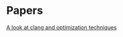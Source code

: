 # Papers

<a href="https://github.com/kjepo/papers/blob/main/C-optimizer/README.md">
A look at clang and optimization techniques
</a>


